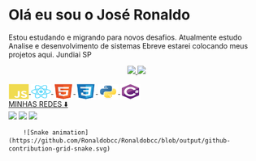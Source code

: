 # Olá eu sou o José Ronaldo



 Estou estudando e migrando para novos desafios.
 Atualmente estudo Analise e desenvolvimento de sistemas
 Ebreve estarei colocando meus projetos aqui.
 Jundiai SP 
 
  <div align="center">
  <a href="https://github.com/ronaldobcc">
  <img height="180em" src="https://github-readme-stats.vercel.app/api?username=roaldo&show_icons=true&theme=dracula&include_all_commits=true&count_private=true"/>
  <img height="180em" src="https://github-readme-stats.vercel.app/api/top-langs/?username=ronaldo&layout=compact&langs_count=7&theme=dracula"/>
</div>
       
   <div style="display: inline_block"><br>
  <img align="center" alt="Ronaldo-Js" height="30" width="40" src="https://raw.githubusercontent.com/devicons/devicon/master/icons/javascript/javascript-plain.svg">
  <img align="center" alt="Ronaldo-React" height="30" width="40" src="https://raw.githubusercontent.com/devicons/devicon/master/icons/react/react-original.svg">
  <img align="center" alt="Ronaldo-HTML" height="30" width="40" src="https://raw.githubusercontent.com/devicons/devicon/master/icons/html5/html5-original.svg">
  <img align="center" alt="Ronaldo-CSS" height="30" width="40" src="https://raw.githubusercontent.com/devicons/devicon/master/icons/css3/css3-original.svg">
  <img align="center" alt="Ronaldo-Python" height="30" width="40" src="https://raw.githubusercontent.com/devicons/devicon/master/icons/python/python-original.svg">
  <img align="center" alt="Ronaldo-Csharp" height="30" width="40" src="https://raw.githubusercontent.com/devicons/devicon/master/icons/csharp/csharp-original.svg">
</div>
   MINHAS REDES ⬇️  
       <div>
  <a href="https://instagram.com/jronaldobc?igshid=ZDdkNTZiNTM=" target="_blank"><img src="https://img.shields.io/badge/-Instagram-%23E4405F?style=for-the-badge&logo=instagram&logoColor=white" target="_blank"></a> 
  <a href = "mailto:ronaldofotoevento@gmail.com"><img src="https://img.shields.io/badge/-Gmail-%23333?style=for-the-badge&logo=gmail&logoColor=white" target="_blank"></a>
  <a href="https://www.linkedin.com/in/ronaldo-batista-84b876241" target="_blank"><img src="https://img.shields.io/badge/-LinkedIn-%230077B5?style=for-the-badge&logo=linkedin&logoColor=white" target="_blank"></a>
        
        
        ![Snake animation](https://github.com/Ronaldobcc/Ronaldobcc/blob/output/github-contribution-grid-snake.svg)
 
 
        
 </div>
  
      
 
